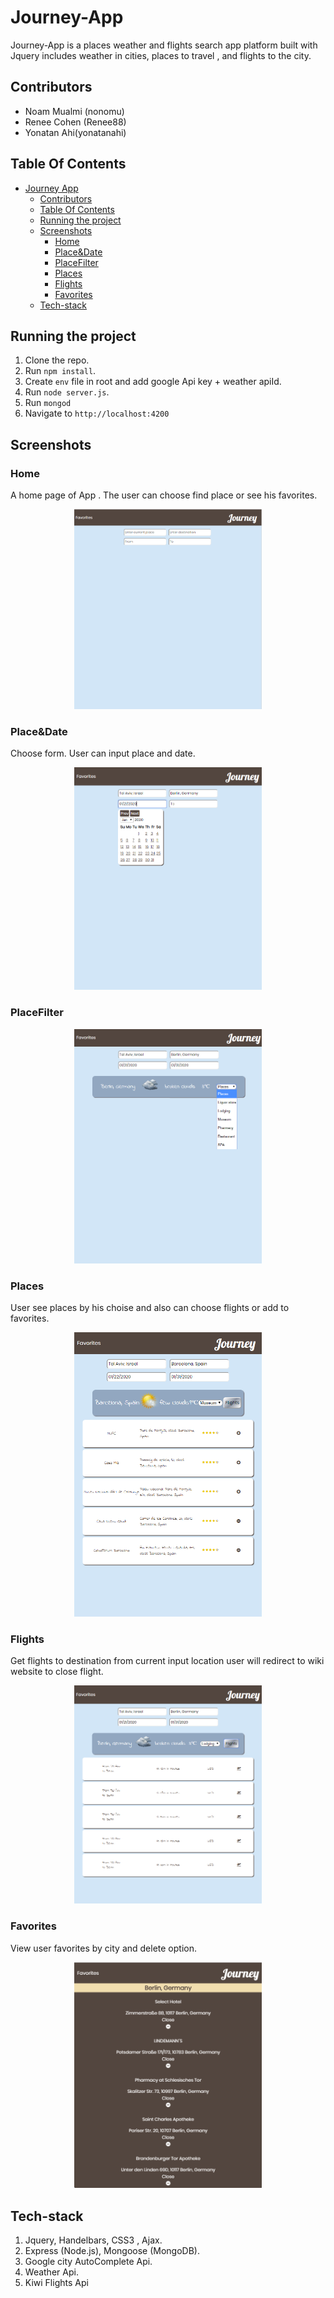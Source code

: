 # Journey-App

Journey-App is a places weather and flights  search app platform built with Jquery includes weather in cities, places to travel , and flights to the city.

## Contributors
- Noam Mualmi (nonomu)
- Renee Cohen (Renee88)
- Yonatan Ahi(yonatanahi)

## Table Of Contents
- [Journey App](#Journey-App)
  - [Contributors](#contributors)
  - [Table Of Contents](#table-of-contents)
  - [Running the project](#running-the-project)
  - [Screenshots](#screenshots)
    - [Home](#home)
    - [Place&Date](#Place&Date)
    - [PlaceFilter](#PlaceFilter)
    - [Places](#Places)
    - [Flights](#Flights)
    - [Favorites](#favorites)
  - [Tech-stack](#tech-stack)

## Running the project
1. Clone the repo.
2. Run `npm install`.
3. Create `env` file in root and add google Api key + weather apiId.
4. Run `node server.js`.
5. Run `mongod`
6. Navigate to `http://localhost:4200`

## Screenshots

### Home
A home page of App . The user can choose find place or see his favorites.
<p align="center"><img src="assets/Home.PNG" width="300" /></p>

### Place&Date
Choose form. User can input place and date.
<p align="center"><img src="assets/ChoosePlaceAndDate.PNG" width="300" /></p>

### PlaceFilter
<p align="center"><img src="assets/choosePlace.png" width="300" /></p>

### Places
User see places by his choise and also can choose flights or add to favorites.
<p align="center"><img src="assets/places.PNG" width="300" /></p>

### Flights
Get flights to destination from current input location user will redirect to wiki website to close flight.
<p align="center"><img src="assets/Flights.PNG" width="300" /></p>

### Favorites
View user favorites by city and delete option.
<p align="center"><img src="assets/Favorites.PNG" width="300" /></p>


## Tech-stack
1. Jquery, Handelbars, CSS3 , Ajax.
2. Express (Node.js), Mongoose (MongoDB).
3. Google city AutoComplete Api.
4. Weather Api.
5. Kiwi Flights Api
